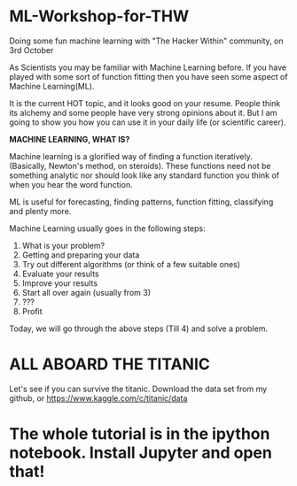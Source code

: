 # ML-Workshop-for-THW
Doing some fun machine learning with "The Hacker Within" community, on 3rd October 


As Scientists you may be familiar with Machine Learning before. If you have played with some sort of function fitting then you have seen some aspect of Machine Learning(ML).

It is the current HOT topic, and it looks good on your resume. People think its alchemy and some people have very strong opinions about it.
But I am going to show you how you can use it in your daily life (or scientific career).

**MACHINE LEARNING, WHAT IS?**

Machine learning is a glorified way of finding a function iteratively. (Basically, Newton's method, on steroids).
These functions need not be something analytic nor should look like any standard function you think of when you hear the word function.

ML is useful for forecasting, finding patterns, function fitting, classifying and plenty more.

Machine Learning usually goes in the following steps:
1. What is your problem?
2. Getting and preparing your data
3. Try out different algorithms (or think of a few suitable ones)
4. Evaluate your results
5. Improve your results
6. Start all over again (usually from 3)
7. ???
8. Profit

Today, we will go through the above steps (Till 4) and solve a problem.

ALL ABOARD THE TITANIC
======================

Let's see if you can survive the titanic. Download the data set from my github, or https://www.kaggle.com/c/titanic/data 


# The whole tutorial is in the ipython notebook. Install Jupyter and open that! #





